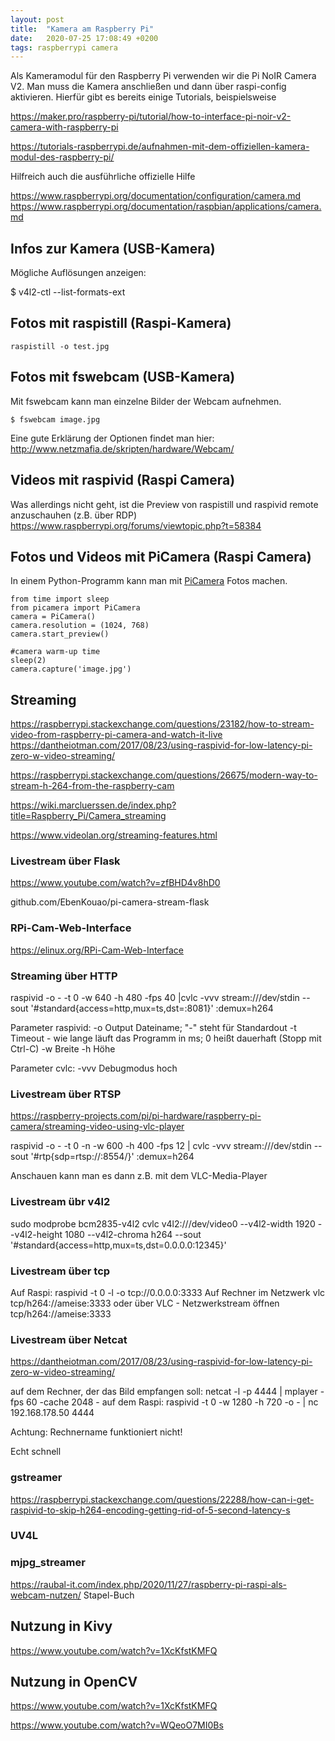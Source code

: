 ```yaml
---
layout: post
title:  "Kamera am Raspberry Pi"
date:   2020-07-25 17:08:49 +0200
tags: raspberrypi camera
---
```


Als Kameramodul für den Raspberry Pi verwenden wir die Pi NoIR Camera V2. Man muss die Kamera anschließen und dann über raspi-config aktivieren. Hierfür gibt es bereits einige Tutorials, beispielsweise

https://maker.pro/raspberry-pi/tutorial/how-to-interface-pi-noir-v2-camera-with-raspberry-pi

https://tutorials-raspberrypi.de/aufnahmen-mit-dem-offiziellen-kamera-modul-des-raspberry-pi/

Hilfreich auch die ausführliche offizielle Hilfe

https://www.raspberrypi.org/documentation/configuration/camera.md
https://www.raspberrypi.org/documentation/raspbian/applications/camera.md

## Infos zur Kamera (USB-Kamera)

Mögliche Auflösungen anzeigen:

$ v4l2-ctl --list-formats-ext


## Fotos mit raspistill (Raspi-Kamera)

```
raspistill -o test.jpg
```

## Fotos mit fswebcam (USB-Kamera)


Mit fswebcam kann man einzelne Bilder der Webcam aufnehmen.

```
$ fswebcam image.jpg
```

Eine gute Erklärung der Optionen findet man hier:
http://www.netzmafia.de/skripten/hardware/Webcam/


## Videos mit raspivid (Raspi Camera)


Was allerdings nicht geht, ist die Preview von raspistill und raspivid remote anzuschauhen (z.B. über RDP)
https://www.raspberrypi.org/forums/viewtopic.php?t=58384 


## Fotos und Videos mit PiCamera (Raspi Camera)


In einem Python-Programm kann man mit [PiCamera](https://picamera.readthedocs.io) Fotos machen.

```
from time import sleep
from picamera import PiCamera
camera = PiCamera()
camera.resolution = (1024, 768)
camera.start_preview()

#camera warm-up time
sleep(2)
camera.capture('image.jpg')
```



## Streaming
https://raspberrypi.stackexchange.com/questions/23182/how-to-stream-video-from-raspberry-pi-camera-and-watch-it-live
https://dantheiotman.com/2017/08/23/using-raspivid-for-low-latency-pi-zero-w-video-streaming/

https://raspberrypi.stackexchange.com/questions/26675/modern-way-to-stream-h-264-from-the-raspberry-cam

https://wiki.marcluerssen.de/index.php?title=Raspberry_Pi/Camera_streaming


https://www.videolan.org/streaming-features.html

### Livestream über Flask
https://www.youtube.com/watch?v=zfBHD4v8hD0

github.com/EbenKouao/pi-camera-stream-flask

### RPi-Cam-Web-Interface

https://elinux.org/RPi-Cam-Web-Interface


### Streaming über HTTP
raspivid -o - -t 0 -w 640 -h 480 -fps 40 |cvlc -vvv stream:///dev/stdin --sout '#standard{access=http,mux=ts,dst=:8081}' :demux=h264


Parameter raspivid:
-o  Output Dateiname; "-" steht für Standardout
-t  Timeout - wie lange läuft das Programm in ms; 0 heißt dauerhaft (Stopp mit Ctrl-C)
-w  Breite
-h  Höhe

Parameter cvlc:
-vvv  Debugmodus hoch



### Livestream über RTSP
https://raspberry-projects.com/pi/pi-hardware/raspberry-pi-camera/streaming-video-using-vlc-player

raspivid -o - -t 0 -n -w 600 -h 400 -fps 12 | cvlc -vvv stream:///dev/stdin --sout '#rtp{sdp=rtsp://:8554/}' :demux=h264

Anschauen kann man es dann z.B. mit dem VLC-Media-Player

###  Livestream übr v4l2
sudo modprobe bcm2835-v4l2
cvlc v4l2:///dev/video0 --v4l2-width 1920 --v4l2-height 1080 --v4l2-chroma h264 --sout '#standard{access=http,mux=ts,dst=0.0.0.0:12345}'

### Livestream über tcp

Auf Raspi:
    raspivid -t 0 -l -o tcp://0.0.0.0:3333
Auf Rechner im Netzwerk
    vlc tcp/h264://ameise:3333
    oder über VLC - Netzwerkstream öffnen tcp/h264://ameise:3333

### Livestream über Netcat

https://dantheiotman.com/2017/08/23/using-raspivid-for-low-latency-pi-zero-w-video-streaming/

auf dem Rechner, der das Bild empfangen soll:
    netcat -l -p 4444 | mplayer -fps 60 -cache 2048 -
auf dem Raspi:
    raspivid -t 0 -w 1280 -h 720 -o - | nc 192.168.178.50 4444

Achtung: Rechnername funktioniert nicht!

Echt schnell

### gstreamer
https://raspberrypi.stackexchange.com/questions/22288/how-can-i-get-raspivid-to-skip-h264-encoding-getting-rid-of-5-second-latency-s


### UV4L

### mjpg_streamer
https://raubal-it.com/index.php/2020/11/27/raspberry-pi-raspi-als-webcam-nutzen/
Stapel-Buch

## Nutzung in Kivy
https://www.youtube.com/watch?v=1XcKfstKMFQ

## Nutzung in OpenCV
https://www.youtube.com/watch?v=1XcKfstKMFQ

https://www.youtube.com/watch?v=WQeoO7MI0Bs
